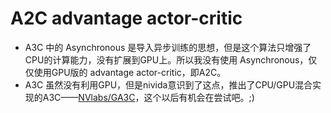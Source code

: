 # A2C advantage actor-critic
- A3C 中的 Asynchronous 是导入异步训练的思想，但是这个算法只增强了CPU的计算能力，没有扩展到GPU上。所以我没有使用 Asynchronous，仅仅使用GPU版的 advantage actor-critic，即A2C。
- A3C 虽然没有利用GPU，但是nivida意识到了这点，推出了CPU/GPU混合实现的A3C——[NVlabs/GA3C](https://github.com/NVlabs/GA3C)，这个以后有机会在尝试吧。;)
